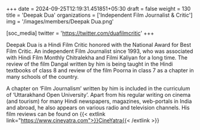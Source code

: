 +++
date = 2024-09-25T12:19:31.451851+05:30
draft = false
weight = 130
title = 'Deepak Dua'
organizations = ['Independent Film Journalist & Critic']
img = '/images/members/Deepak Dua.png'

[soc_media]
twitter = 'https://twitter.com/duafilmcritic'
+++

Deepak Dua is a Hindi Film Critic honored with the National Award for Best Film Critic. An independent Film Journalist since 1993, who was associated with Hindi Film Monthly Chitralekha and Filmi Kaliyan for a long time. The review of the film Dangal written by him is being taught in the Hindi textbooks of class 8 and review of the film Poorna in class 7 as a chapter in many schools of the country.

A chapter on ‘Film Journalism’ written by him is included in the curriculum of ‘Uttarakhand Open University’. Apart from his regular writing on cinema (and tourism) for many Hindi newspapers, magazines, web-portals in India and abroad, he also appears on various radio and television channels. His film reviews can be found on {{< extlink link="https://www.cineyatra.com">}}CineYatra{{< /extlink >}}

